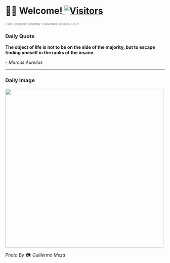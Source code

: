 <h1>👋🏽 Welcome!<a href="https://github.com/OmitNomis/"> <img src="https://visitor-badge.laobi.icu/badge?page_id=OmitNomis" alt="Visitors"></a></h1>

<i><p style="font-size: 0.6rem; color:gray">(Last Updated: Saturday 1 November at 01:57 UTC)</p></i>

<h3> Daily Quote </h3>
<b><p>The object of life is not to be on the side of the majority, but to escape finding oneself in the ranks of the insane.</p></b>
<i><caption style="font-size: 0.8rem; color:gray;">- Marcus Aurelius</caption></i>


<hr>

<h3>Daily Image</h3>
<a href="https://images.pexels.com/photos/34505700/pexels-photo-34505700.jpeg" target="_blank"><img style="height:500px;" src="https://images.pexels.com/photos/34505700/pexels-photo-34505700.jpeg"/></a>

<i><caption style="font-size: 0.8rem; color:gray;"> Photo By 📷: Guillermo Meza</caption></i>
